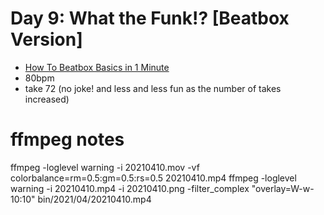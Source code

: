 # Day 9: What the Funk!? [Beatbox Version]

- [How To Beatbox Basics in 1 Minute](https://www.youtube.com/watch?v=EAHExoZIgjM)
- 80bpm
- take 72 (no joke! and less and less fun as the number of takes increased)

# ffmpeg notes

ffmpeg -loglevel warning -i 20210410.mov -vf colorbalance=rm=0.5:gm=0.5:rs=0.5 20210410.mp4
ffmpeg -loglevel warning -i 20210410.mp4 -i 20210410.png -filter_complex "overlay=W-w-10:10" bin/2021/04/20210410.mp4
